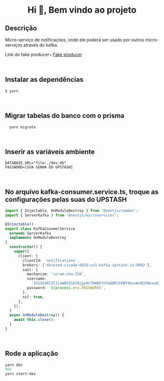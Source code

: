 <h1 align="center">Hi 👋, Bem vindo ao projeto</h1>



## Descrição

Micro-serviço de notificações, onde ele poderá ser usado por outros micro-serviços através do kafka.

Link do fake producer⤵
  <a href="https://github.com/kauan777/notification-service--fake-producer">Fake producer</a>

<br/>

## Instalar as dependências

```bash
$ yarn
```
<br/>

## Migrar tabelas do banco com o prisma

```bash
  yarn migrate
```
<br/>

## Inserir as variáveis ambiente

```env
DATABASE_URL="file:./dev.db"
PASSWORD=[SUA SENHA DO UPSTASH]
```
<br/>

## No arquivo kafka-consumer.service.ts, troque as configurações pelas suas do UPSTASH

```ts
import { Injectable, OnModuleDestroy } from '@nestjs/common';
import { ServerKafka } from '@nestjs/microservices';

@Injectable()
export class KafkaCosumerService
  extends ServerKafka
  implements OnModuleDestroy
{
  constructor() {
    super({
      client: {
        clientId: 'notifications',
        brokers: ['devoted-cicada-6826-us1-kafka.upstash.io:9092'],
        sasl: {
          mechanism: 'scram-sha-256',
          username:
            'ZGV2b3RlZC1jaWNhZGEtNjgyNiTHWBEYnfmdBRlkPWT96xxWrB3tNovwU22e2n8',
          password: `${process.env.PASSWORD}`,
        },
        ssl: true,
      },
    });
  }
  async onModuleDestroy() {
    await this.close();
  }
}

```
<br/>

## Rode a aplicação
```bash
yarn dev
#OU
yarn start:dev
```





